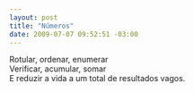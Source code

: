 ```yaml
--- 
layout: post
title: "Números"
date: 2009-07-07 09:52:51 -03:00
---
```


Rotular, ordenar, enumerar  
Verificar, acumular, somar  
E reduzir a vida a um total de resultados vagos.  
